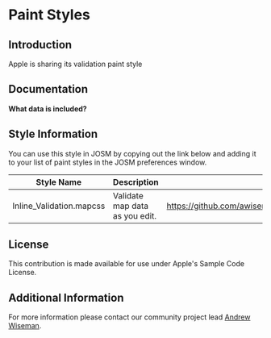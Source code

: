 # Paint Styles


## Introduction

Apple is sharing its validation paint style 


## Documentation

**What data is included?**


## Style Information

You can use this style in JOSM by copying out the link below and adding it to your list of paint styles in the JOSM preferences window.

| Style Name     | Description | Link |
| ------------|-------------|--------------|
| Inline_Validation.mapcss      | Validate map data as you edit.   | https://github.com/awisemanapple/appledata/archive/paint.zip     |


## License

This contribution is made available for use under Apple's Sample Code License.


## Additional Information
For more information please contact our community project lead [Andrew Wiseman](https://www.openstreetmap.org/user/Marion%20Barry).
